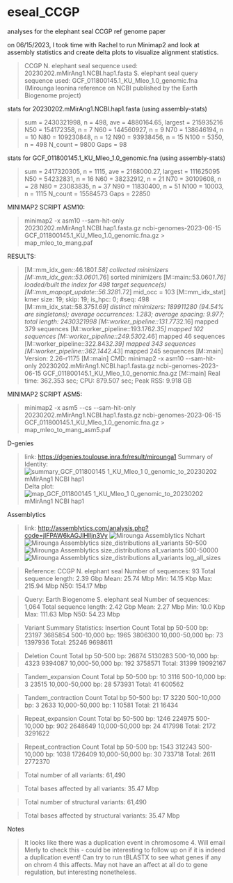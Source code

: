 # eseal_CCGP
analyses for the elephant seal CCGP ref genome paper 

on 06/15/2023, I took time with Rachel to run Minimap2 and look at assembly statistics and create delta plots to visualize alignment statistics.  
> CCGP N. elephant seal sequence used: 20230202.mMirAng1.NCBI.hap1.fasta 
> S. elephant seal query sequence used: GCF_011800145.1_KU_Mleo_1.0_genomic.fna (Mirounga leonina reference on NCBI published by the Earth Biogenome project)

stats for 20230202.mMirAng1.NCBI.hap1.fasta (using assembly-stats)
> sum = 2430321998, n = 498, ave = 4880164.65, largest = 215935216
N50 = 154172358, n = 7
N60 = 144560927, n = 9
N70 = 138646194, n = 10
N80 = 109230848, n = 12
N90 = 93938456, n = 15
N100 = 5350, n = 498
N_count = 9800
Gaps = 98

stats for GCF_011800145.1_KU_Mleo_1.0_genomic.fna (using assembly-stats)
> sum = 2417320305, n = 1115, ave = 2168000.27, largest = 111625095
N50 = 54232831, n = 16
N60 = 38232912, n = 21
N70 = 30109608, n = 28
N80 = 23083835, n = 37
N90 = 11830400, n = 51
N100 = 10003, n = 1115
N_count = 15584573
Gaps = 22850

MINIMAP2 SCRIPT ASM10: 
> minimap2 -x asm10 --sam-hit-only 20230202.mMirAng1.NCBI.hap1.fasta.gz ncbi-genomes-2023-06-15  GCF_011800145.1_KU_Mleo_1.0_genomic.fna.gz > map_mleo_to_mang.paf

RESULTS: 
>[M::mm_idx_gen::46.180*1.58] collected minimizers
[M::mm_idx_gen::53.060*1.76] sorted minimizers
[M::main::53.060*1.76] loaded/built the index for 498 target sequence(s)
[M::mm_mapopt_update::56.328*1.72] mid_occ = 103
[M::mm_idx_stat] kmer size: 19; skip: 19; is_hpc: 0; #seq: 498
[M::mm_idx_stat::58.375*1.69] distinct minimizers: 189911280 (94.54% are singletons); average occurrences: 1.283; average spacing: 9.977; total length: 2430321998
[M::worker_pipeline::131.773*2.16] mapped 379 sequences
[M::worker_pipeline::193.176*2.35] mapped 102 sequences
[M::worker_pipeline::249.530*2.46] mapped 46 sequences
[M::worker_pipeline::322.843*2.39] mapped 343 sequences
[M::worker_pipeline::362.144*2.43] mapped 245 sequences
[M::main] Version: 2.26-r1175
[M::main] CMD: minimap2 -x asm10 --sam-hit-only 20230202.mMirAng1.NCBI.hap1.fasta.gz ncbi-genomes-2023-06-15 GCF_011800145.1_KU_Mleo_1.0_genomic.fna.gz
[M::main] Real time: 362.353 sec; CPU: 879.507 sec; Peak RSS: 9.918 GB

MINIMAP2 SCRIPT ASM5: 
> minimap2 -x asm5 --cs --sam-hit-only 20230202.mMirAng1.NCBI.hap1.fasta.gz ncbi-genomes-2023-06-15  GCF_011800145.1_KU_Mleo_1.0_genomic.fna.gz > map_mleo_to_mang_asm5.paf

D-genies 
>link: https://dgenies.toulouse.inra.fr/result/mirounga1
> Summary of Identity: 
>![summary_GCF_011800145 1_KU_Mleo_1 0_genomic_to_20230202 mMirAng1 NCBI hap1](https://github.com/Mrivera104/eseal_CCGP/assets/97764650/40bc4026-bd87-439b-9641-0d251e0fa12d)
> Delta plot: 
> ![map_GCF_011800145 1_KU_Mleo_1 0_genomic_to_20230202 mMirAng1 NCBI hap1](https://github.com/Mrivera104/eseal_CCGP/assets/97764650/63cad978-2068-40a2-aea4-9c08a192a341)

Assemblytics 
>link: http://assemblytics.com/analysis.php?code=jIFPAW6kAGJlHlIjn3Vy 
> ![Mirounga Assemblytics Nchart](https://github.com/Mrivera104/eseal_CCGP/assets/97764650/0f749f62-dbdc-442c-860a-fbe317c51e22)
> ![Mirounga Assemblytics size_distributions all_variants 50-500](https://github.com/Mrivera104/eseal_CCGP/assets/97764650/3b6485e5-b8f5-4236-aed3-680477f07bfa)
> ![Mirounga Assemblytics size_distributions all_variants 500-50000](https://github.com/Mrivera104/eseal_CCGP/assets/97764650/2e2b887b-103d-4f70-b152-ed9d075e356d)
> ![Mirounga Assemblytics size_distributions all_variants log_all_sizes](https://github.com/Mrivera104/eseal_CCGP/assets/97764650/6a467c8a-3c94-4258-93ca-ca8a5d885a1b)

> Reference: CCGP N. elephant seal
Number of sequences: 93
Total sequence length: 2.39 Gbp
Mean: 25.74 Mbp
Min: 14.15 Kbp
Max: 215.94 Mbp
N50: 154.17 Mbp

> Query: Earth Biogenome S. elephant seal
Number of sequences: 1,064
Total sequence length: 2.42 Gbp
Mean: 2.27 Mbp
Min: 10.0 Kbp
Max: 111.63 Mbp
N50: 54.23 Mbp

> Variant Summary Statistics: 
> Insertion
>                         Count       Total bp
>        50-500 bp:      23197        3685854
>     500-10,000 bp:       1965        3806300
>  10,000-50,000 bp:         73        1397936
>             Total:      25246        9698611


> Deletion
>                         Count       Total bp
>         50-500 bp:      26874        5130283
>     500-10,000 bp:       4323        9394087
>  10,000-50,000 bp:        192        3758571
>             Total:      31399       19092167

> Tandem_expansion
>                         Count       Total bp
>         50-500 bp:         10           3116
>     500-10,000 bp:          3          23515
>  10,000-50,000 bp:         28         573931
>             Total:         41         600562

> Tandem_contraction
>                         Count       Total bp
>         50-500 bp:         17           3220
>     500-10,000 bp:          3           2633
>  10,000-50,000 bp:          1          10581
>             Total:         21          16434

> Repeat_expansion
>                        Count       Total bp
>         50-500 bp:       1246         224975
>     500-10,000 bp:        902        2648649
>  10,000-50,000 bp:         24         417998
>             Total:       2172        3291622

> Repeat_contraction
                         Count       Total bp
>         50-500 bp:       1543         312243
>     500-10,000 bp:       1038        1726409
>  10,000-50,000 bp:         30         733718
>             Total:       2611        2772370

> Total number of all variants: 61,490

> Total bases affected by all variants: 35.47 Mbp

> Total number of structural variants: 61,490

> Total bases affected by structural variants: 35.47 Mbp

Notes
> It looks like there was a duplication event in chromosome 4. Will email Merly to check this - could be interesting to follow up on if it is indeed a duplication event!
> Can try to run tBLASTX to see what genes if any on chrom 4 this affects. May not have an affect at all do to gene regulation, but interesting nonetheless. 

